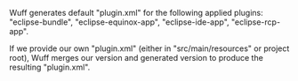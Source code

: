 Wuff generates default "plugin.xml" for the following applied plugins: "eclipse-bundle", "eclipse-equinox-app", "eclipse-ide-app", "eclipse-rcp-app".

If we provide our own "plugin.xml" (either in "src/main/resources" or project root), Wuff merges our version and generated version to produce the resulting "plugin.xml".